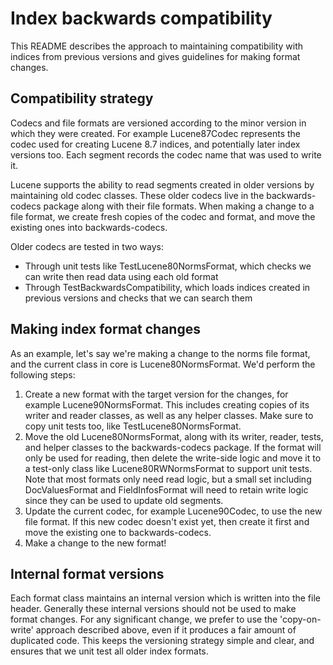 <!--
    Licensed to the Apache Software Foundation (ASF) under one or more
    contributor license agreements.  See the NOTICE file distributed with
    this work for additional information regarding copyright ownership.
    The ASF licenses this file to You under the Apache License, Version 2.0
    the "License"); you may not use this file except in compliance with
    the License.  You may obtain a copy of the License at

        http://www.apache.org/licenses/LICENSE-2.0

    Unless required by applicable law or agreed to in writing, software
    distributed under the License is distributed on an "AS IS" BASIS,
    WITHOUT WARRANTIES OR CONDITIONS OF ANY KIND, either express or implied.
    See the License for the specific language governing permissions and
    limitations under the License.
-->

# Index backwards compatibility

This README describes the approach to maintaining compatibility with indices
from previous versions and gives guidelines for making format changes.

## Compatibility strategy

Codecs and file formats are versioned according to the minor version in which
they were created. For example Lucene87Codec represents the codec used for
creating Lucene 8.7 indices, and potentially later index versions too. Each
segment records the codec name that was used to write it.

Lucene supports the ability to read segments created in older versions by
maintaining old codec classes. These older codecs live in the backwards-codecs
package along with their file formats. When making a change to a file format,
we create fresh copies of the codec and format, and move the existing ones
into backwards-codecs.

Older codecs are tested in two ways:
* Through unit tests like TestLucene80NormsFormat, which checks we can write
then read data using each old format
* Through TestBackwardsCompatibility, which loads indices created in previous
versions and checks that we can search them

## Making index format changes

As an example, let's say we're making a change to the norms file format, and
the current class in core is Lucene80NormsFormat. We'd perform the following
steps:

1. Create a new format with the target version for the changes, for example
Lucene90NormsFormat. This includes creating copies of its writer and reader
classes, as well as any helper classes. Make sure to copy unit tests too, like
TestLucene80NormsFormat.
2. Move the old Lucene80NormsFormat, along with its writer, reader, tests, and
helper classes to the backwards-codecs package. If the format will only be
used for reading, then delete the write-side logic and move it to a test-only
class like Lucene80RWNormsFormat to support unit tests. Note that most formats
only need read logic, but a small set including DocValuesFormat and
FieldInfosFormat will need to retain write logic since they can be used to
update old segments.
3. Update the current codec, for example Lucene90Codec, to use the new file
format. If this new codec doesn't exist yet, then create it first and move the
existing one to backwards-codecs.
4. Make a change to the new format!

## Internal format versions

Each format class maintains an internal version which is written into the
file header. Generally these internal versions should not be used to make
format changes. For any significant change, we prefer to use the
'copy-on-write' approach described above, even if it produces a fair amount of
duplicated code. This keeps the versioning strategy simple and clear, and
ensures that we unit test all older index formats.
